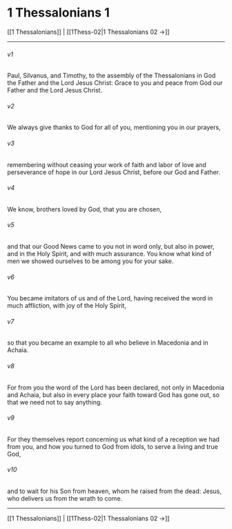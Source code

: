 # 1 Thessalonians 1

[[1 Thessalonians]] | [[1Thess-02|1 Thessalonians 02 →]]
***



###### v1 
Paul, Silvanus, and Timothy, to the assembly of the Thessalonians in God the Father and the Lord Jesus Christ: Grace to you and peace from God our Father and the Lord Jesus Christ. 

###### v2 
We always give thanks to God for all of you, mentioning you in our prayers, 

###### v3 
remembering without ceasing your work of faith and labor of love and perseverance of hope in our Lord Jesus Christ, before our God and Father. 

###### v4 
We know, brothers loved by God, that you are chosen, 

###### v5 
and that our Good News came to you not in word only, but also in power, and in the Holy Spirit, and with much assurance. You know what kind of men we showed ourselves to be among you for your sake. 

###### v6 
You became imitators of us and of the Lord, having received the word in much affliction, with joy of the Holy Spirit, 

###### v7 
so that you became an example to all who believe in Macedonia and in Achaia. 

###### v8 
For from you the word of the Lord has been declared, not only in Macedonia and Achaia, but also in every place your faith toward God has gone out, so that we need not to say anything. 

###### v9 
For they themselves report concerning us what kind of a reception we had from you, and how you turned to God from idols, to serve a living and true God, 

###### v10 
and to wait for his Son from heaven, whom he raised from the dead: Jesus, who delivers us from the wrath to come.

***
[[1 Thessalonians]] | [[1Thess-02|1 Thessalonians 02 →]]
